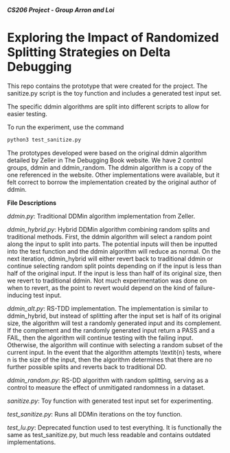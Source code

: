 ***CS206 Project - Group Arron and Loi***  
# Exploring the Impact of Randomized Splitting Strategies on Delta Debugging

This repo contains the prototype that were created for the project. The sanitize.py script is the toy function and includes a generated test input set. 

The specific ddmin algorithms are split into different scripts to allow for easier testing. 

To run the experiment, use the command
  ```bash
  python3 test_sanitize.py
  ```
The prototypes developed were based on the original ddmin algorithm detailed by Zeller in The Debugging Book website. We have 2 control groups, ddmin and ddmin\_random. The ddmin algorithm is a copy of the one referenced in the website. Other implementations were available, but it felt correct to borrow the implementation created by the original author of ddmin. 

**File Descriptions**

*ddmin.py*: Traditional DDMin algorithm implementation from Zeller.

*ddmin_hybrid.py*: Hybrid DDMin algorithm combining random splits and traditional methods. First, the ddmin algorithm will select a random point along the input to split into parts. The potential inputs will then be inputted into the test function and the ddmin algorithm will reduce as normal. On the next iteration, ddmin\_hybrid will either revert back to traditional ddmin or continue selecting random split points depending on if the input is less than half of the original input. If the input is less than half of its original size, then we revert to traditional ddmin. Not much experimentation was done on when to revert, as the point to revert would depend on the kind of failure-inducing test input. 

*ddmin_alt.py*: RS-TDD implementation. The implementation is similar to ddmin\_hybrid, but instead of splitting after the input set is half of its original size, the algorithm will test a randomly generated input and its complement. If the complement and the randomly generated input return a PASS and a FAIL, then the algorithm will continue testing with the failing input. Otherwise, the algorithm will continue with selecting a random subset of the current input. In the event that the algorithm attempts \textit{n} tests, where n is the size of the input, then the algorithm determines that there are no further possible splits and reverts back to traditional DD.

*ddmin_random.py*: RS-DD algorithm with random splitting, serving as a control to measure the effect of unmitigated randomness in a dataset.

*sanitize.py*: Toy function with generated test input set for experimenting.

*test_sanitize.py*: Runs all DDMin iterations on the toy function.

*test_lu.py*: Deprecated function used to test everything. It is functionally the same as test_sanitize.py, but much less readable and contains outdated implementations. 




